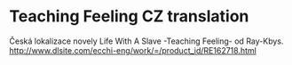 # Teaching Feeling CZ translation
Česká lokalizace novely Life With A Slave -Teaching Feeling- od Ray-Kbys.
http://www.dlsite.com/ecchi-eng/work/=/product_id/RE162718.html
